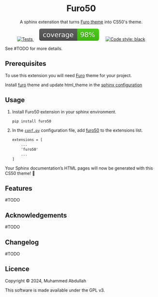<h1 align="center">Furo50</h1>
<p align="center">
  A sphinx extenstion that turns <a href="https://github.com/pradyunsg/furo">Furo theme</a> into CS50's theme.
</p>

<p align="center">
    <a href="https://github.com/ABD-01/furo50/actions/workflows/tests.yml?branch=master">
        <img src="https://github.com/ABD-01/furo50/actions/workflows/tests.yml/badge.svg?branch=master" alt="Tests">
    </a>
    &emsp;
    <img src="docs/_static/coverage.svg" alt="Coverage">
    &emsp;
    <a href="https://github.com/psf/black">
        <img src="https://img.shields.io/badge/code%20style-black-000000.svg" alt="Code style: black">
    </a>
</p>

<!-- [![Tests](https://github.com/ABD-01/furo50/actions/workflows/tests.yml/badge.svg?branch=master)](https://github.com/ABD-01/furo50/actions/workflows/tests.yml) &emsp; ![](docs/_static/coverage.svg) &emsp; [![Code style: black](https://img.shields.io/badge/code%20style-black-000000.svg)](https://github.com/psf/black) -->


See \#TODO for more details.

<!-- index.md content start -->

## Prerequisites

To use this extension you will need [Furo][furo link] theme for your project.

Install [furo][furo link]  theme and update html_theme in the [sphinx configuration][conf link]

## Usage

1. Install Furo50 extension in your sphinx environment.
    ```
    pip install furo50
    ```

2. In the [`conf.py`][conf link] configuration file, add [furo50][furo50 link] to the extensions list.
    ```
    extensions = [
        ...
        'furo50'
        ...
    ]
    ```
Your Sphinx documentation’s HTML pages will now be generated with this CS50 theme! 🎉

<!-- index.md content end -->

## Features
\#TODO

## Acknowledgements
\#TODO

## Changelog
\#TODO

## Licence
Copyright © 2024, Muhammed Abdullah

This software is made available under the GPL v3.


<!-- Markdown links -->

[furo link]: https://pradyunsg.me/furo/
[furo50 link]: https://github.com/ABD-01/furo50
[conf link]: https://www.sphinx-doc.org/en/master/usage/configuration.html